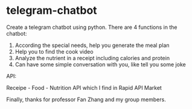 # telegram-chatbot
Create a telegram chatbot using python.
There are 4 functions in the chatbot:
1. According the special needs, help you generate the meal plan
2. Help you to find the cook video
3. Analyze the nutrient in a receipt including calories and protein
4. Can have some simple conversation with you, like tell you some joke

API:

Receipe - Food - Nutrition API which I find in Rapid API Market

Finally, thanks for professor Fan Zhang and my group members.
